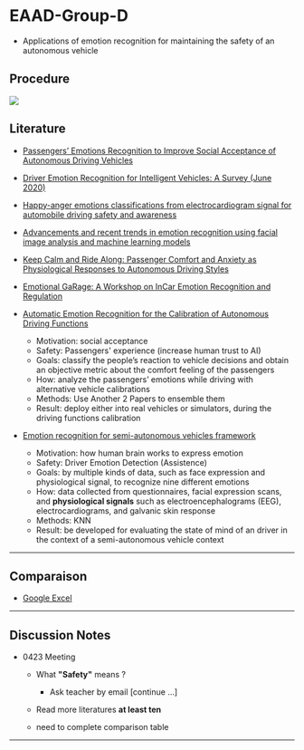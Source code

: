 # EAAD-Group-D

* Applications of emotion recognition for maintaining the safety of an autonomous vehicle

## Procedure

![](https://i.imgur.com/VJkQOB5.png)

## Literature

* [Passengers’ Emotions Recognition to Improve Social Acceptance of Autonomous Driving Vehicles](https://link-springer-com.eaccess.ub.tum.de/chapter/10.1007/978-981-15-5093-5_3)
* [Driver Emotion Recognition for Intelligent Vehicles: A Survey (June 2020)](https://dl-acm-org.eaccess.ub.tum.de/doi/pdf/10.1145/3388790)
* [Happy-anger emotions classifications from electrocardiogram signal for automobile driving safety and awareness](https://www-sciencedirect-com.eaccess.ub.tum.de/science/article/abs/pii/S2214140516303693)
* [Advancements and recent trends in emotion recognition using facial image analysis and machine learning models](https://ieeexplore-ieee-org.eaccess.ub.tum.de/document/8284512)
* [Keep Calm and Ride Along: Passenger Comfort and Anxiety as Physiological Responses to Autonomous Driving Styles](https://dl.acm.org/doi/pdf/10.1145/3313831.3376247?casa_token=Qu_HFEDwdj4AAAAA:sLcxVV1rRLz17xA8zJol2VFWiRbDC8X-Ro-6XKE741kI1IcZfu7SRTxolI2hXbYqH6b1OvjtA5uvcg)
* [Emotional GaRage: A Workshop on InCar Emotion Recognition and Regulation ](https://dl.acm.org/doi/pdf/10.1145/3239092.3239098?casa_token=Cr0MnnNqjroAAAAA%3A3fdlKhy9jrnd6JAunrhFGIJQNncY0VrbvqhmhMiN97kkfrIcuLouLPelaqQacw7-sAdxurc50-857A)

* [Automatic Emotion Recognition for the Calibration of Autonomous Driving Functions](https://www.mdpi.com/2079-9292/9/3/518)

    - Motivation: social acceptance
    - Safety: Passengers' experience (increase human trust to AI)
    - Goals: classify the people’s reaction to vehicle decisions and obtain an objective metric about the comfort feeling of the passengers
    - How: analyze the passengers’ emotions while driving with alternative vehicle calibrations
    - Methods: Use Another 2 Papers to ensemble them
    - Result: deploy either into real vehicles or simulators, during the driving functions calibration

* [Emotion recognition for semi-autonomous vehicles framework](https://link.springer.com/article/10.1007/s12008-018-0473-9)

    - Motivation: how human brain works to express emotion
    - Safety: Driver Emotion Detection (Assistence)
    - Goals: by multiple kinds of data, such as face expression and physiological signal, to recognize nine different emotions
    - How: data collected from questionnaires, facial expression scans, and **physiological signals** such as electroencephalograms (EEG), electrocardiograms, and galvanic skin response
    - Methods: KNN
    - Result: be developed for evaluating the state of mind of an driver in the context of a semi-autonomous vehicle context

---
## Comparaison

* [Google Excel](https://docs.google.com/spreadsheets/d/18k6Jx_4VeK_lypwkIREGcaDZPzUHlqBQKtNft-X7Mfg/edit?usp=sharing)

---
## Discussion Notes

* 0423 Meeting

  - What **"Safety"** means ?
    
    - Ask teacher by email [continue ...]

  - Read more literatures **at least ten**
  - need to complete comparison table

---

